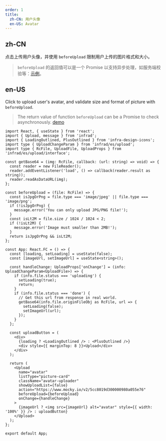 ```yaml
---
order: 1
title:
  zh-CN: 用户头像
  en-US: Avatar
---
```


## zh-CN

点击上传用户头像，并使用 `beforeUpload` 限制用户上传的图片格式和大小。

> `beforeUpload` 的返回值可以是一个 Promise 以支持异步处理，如服务端校验等：[示例](https://upload-react-component.vercel.app/demo/before-upload#beforeupload)。

## en-US

Click to upload user's avatar, and validate size and format of picture with `beforeUpload`.

> The return value of function `beforeUpload` can be a Promise to check asynchronously. [demo](https://upload-react-component.vercel.app/demo/before-upload#beforeupload)

```tsx
import React, { useState } from 'react';
import { Upload, message } from 'infrad';
import { LoadingOutlined, PlusOutlined } from 'infra-design-icons';
import type { UploadChangeParam } from 'infrad/es/upload';
import type { RcFile, UploadFile, UploadProps } from 'infrad/es/upload/interface';

const getBase64 = (img: RcFile, callback: (url: string) => void) => {
  const reader = new FileReader();
  reader.addEventListener('load', () => callback(reader.result as string));
  reader.readAsDataURL(img);
};

const beforeUpload = (file: RcFile) => {
  const isJpgOrPng = file.type === 'image/jpeg' || file.type === 'image/png';
  if (!isJpgOrPng) {
    message.error('You can only upload JPG/PNG file!');
  }
  const isLt2M = file.size / 1024 / 1024 < 2;
  if (!isLt2M) {
    message.error('Image must smaller than 2MB!');
  }
  return isJpgOrPng && isLt2M;
};

const App: React.FC = () => {
  const [loading, setLoading] = useState(false);
  const [imageUrl, setImageUrl] = useState<string>();

  const handleChange: UploadProps['onChange'] = (info: UploadChangeParam<UploadFile>) => {
    if (info.file.status === 'uploading') {
      setLoading(true);
      return;
    }
    if (info.file.status === 'done') {
      // Get this url from response in real world.
      getBase64(info.file.originFileObj as RcFile, url => {
        setLoading(false);
        setImageUrl(url);
      });
    }
  };

  const uploadButton = (
    <div>
      {loading ? <LoadingOutlined /> : <PlusOutlined />}
      <div style={{ marginTop: 8 }}>Upload</div>
    </div>
  );

  return (
    <Upload
      name="avatar"
      listType="picture-card"
      className="avatar-uploader"
      showUploadList={false}
      action="https://www.mocky.io/v2/5cc8019d300000980a055e76"
      beforeUpload={beforeUpload}
      onChange={handleChange}
    >
      {imageUrl ? <img src={imageUrl} alt="avatar" style={{ width: '100%' }} /> : uploadButton}
    </Upload>
  );
};

export default App;
```
